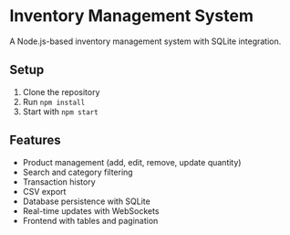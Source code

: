 # Inventory Management System

A Node.js-based inventory management system with SQLite integration.

## Setup
1. Clone the repository
2. Run `npm install`
3. Start with `npm start`

## Features
- Product management (add, edit, remove, update quantity)
- Search and category filtering
- Transaction history
- CSV export
- Database persistence with SQLite
- Real-time updates with WebSockets
- Frontend with tables and pagination